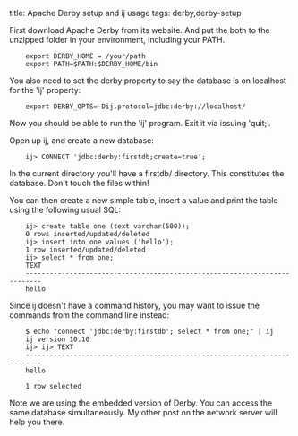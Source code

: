 title: Apache Derby setup and ij usage
tags: derby,derby-setup

First download Apache Derby from its website. And put the both to the unzipped folder in your environment, including your PATH.

		export DERBY_HOME = /your/path
		export PATH=$PATH:$DERBY_HOME/bin

You also need to set the derby property to say the database is on localhost for the 'ij' property:

		export DERBY_OPTS=-Dij.protocol=jdbc:derby://localhost/

Now you should be able to run the 'ij' program. Exit it via issuing 'quit;'.

Open up ij, and create a new database:

		ij> CONNECT 'jdbc:derby:firstdb;create=true';

In the current directory you'll have a firstdb/ directory. This constitutes the database. Don't touch the files within!

You can then create a new simple table, insert a value and print the table using the following usual SQL:


		ij> create table one (text varchar(500));
		0 rows inserted/updated/deleted
		ij> insert into one values ('hello');
		1 row inserted/updated/deleted
		ij> select * from one;
		TEXT                                                                                                                            
		--------------------------------------------------------------------------
		hello

Since ij doesn't have a command history, you may want to issue the commands from the command line instead:

		$ echo "connect 'jdbc:derby:firstdb'; select * from one;" | ij
		ij version 10.10
		ij> ij> TEXT                                                                                                                            
		--------------------------------------------------------------------------
		hello                                                                                                                           

		1 row selected

Note we are using the embedded version of Derby. You can access the same database simultaneously. My other post on the network server will help you there.
